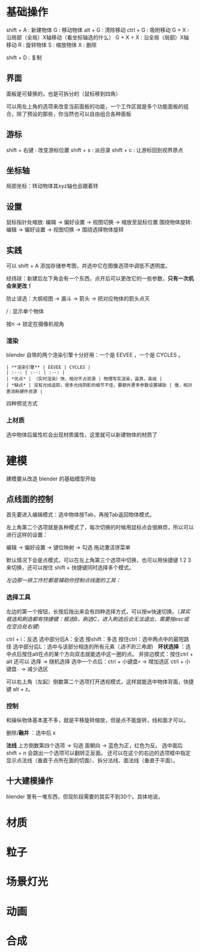 # 基础操作

shift + A : 新建物体
G : 移动物体
alt + G : 清除移动
ctrl + G : 吸附移动
G + X : 沿局部（全局）X轴移动（看坐标轴选的什么）
G + X + X : 沿全局（局部）X轴移动
R : 旋转物体
S : 缩放物体
X : 删除

shift + D : 复制

## 界面

面板是可替换的，也是可拆分的（鼠标移到四角）

可以用左上角的选项来改变当前面板的功能，一个工作区就是多个功能面板的组合，除了预设的那些，你当然也可以自由组合各种面板

## 游标

shift + 右键 : 改变游标位置
shift + s : 派目录
shift + c : 让游标回到视界原点

## 坐标轴

局部坐标：转动物体其xyz轴也会跟着转

## 设置

鼠标指针处缩放: 编辑 -> 偏好设置 -> 视图切换 -> 缩放至鼠标位置
围绕物体旋转: 编辑 -> 偏好设置 -> 视图切换 -> 围绕选择物体旋转

## 实践

可以 shift + A 添加存储参考图，并选中它在图像选项中调低不透明度。

经纬球：新建后左下角会有一个东西，点开后可以更改它的一些参数，**只有一次机会来更改！**

防止误选：大纲视图 -> 漏斗 -> 箭头 -> 把对应物体的箭头点灭

/ : 显示单个物体

按n -> 锁定在摄像机视角

### 渲染

blender 自带的两个渲染引擎十分好用：一个是 EEVEE ，一个是 CYCLES 。

```tx
| **渲染引擎** | EEVEE | CYCLES |
| :--: | :--: | :--: |
| *优点* | （实时渲染）快，相对不占资源 | 物理写实渲染，逼真，高级 |
| *缺点* | 没有光线追踪，很多光线阴影的细节不佳，要额外更多参数设置辅助 | 慢，相对更消耗硬件资源 |
```

四种预览方式

### 上材质

选中物体后属性栏会出现材质属性，这里就可以新建物体的材质了

# 建模

建模要从改造 blender 的基础模型开始

## 点线面的控制

首先要进入编辑模式：选中物体按Tab，再按Tab返回物体模式。

左上角第二个选项就是各种模式了，每次切换的时候用鼠标点会很麻烦，所以可以进行这样的设置：

编辑 -> 偏好设置 -> 键位映射 -> 勾选 拖动激活饼菜单

默认情况下会是点模式，可以在左上角第三个选项中切换，也可以用快捷键 1 2 3 来切换，还可以按住 shift + 快捷键同时选择多个模式。

*左边那一排工作栏都是辅助你控制点线面的工具：*

### 选择工具

左边的第一个按钮，长按后拖出来会有四种选择方式，可以按w快速切换。（*其实框选和刷选都有快捷键：框选B，刷选C，进入刷选后会无法退出，需要按esc或在空白处右键*）

ctrl + i：反选
选中部分后A：全选
按shift：多选
按住ctrl：选中两点中的最短路径
选中部分后L：选中与该部分相连的所有元素（*选不到三角面*）
**环状选择** ：选中点后按住alt在点的某个方向双击就能选中这一圈的点。
并排边模式：按住ctrl + alt
还可以 选择 -> 随机选择
选中一个点后：ctrl + 小键盘`+` -> 增加选区
ctrl + 小键盘`-` -> 减少选区

可以右上角（左起）倒数第二个选项打开透视模式，这样就能选中物体背面，快捷键 alt + z。

### 控制

和操纵物体基本差不多，就是平移旋转缩放，但是点不能旋转，线和面才可以。

删除/**融并** ：选中后 x

**法线**
	上方倒数第四个选项 -> 勾选 面朝向 -> 蓝色为正，红色为反。
	选中面后 shift + n 会跳出一个选项可以翻转正反面。
	还可以在这个的右边的选项框中指定显示点法线（垂直于点所在面的切面）、拆分法线、面法线（垂直于平面）。

## 十大建模操作

blender 里有一堆东西，但现阶段需要的其实不到30个。具体地说，

# 材质

# 粒子

# 场景灯光

# 动画

# 合成